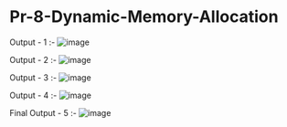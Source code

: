 # Pr-8-Dynamic-Memory-Allocation

Output - 1 :- 
![image](https://github.com/user-attachments/assets/e214035a-a96b-4110-8870-34d168d03d85)


Output - 2 :- 
![image](https://github.com/user-attachments/assets/01febe73-2435-4574-ad09-e54a2f350f2d)


Output - 3 :- 
![image](https://github.com/user-attachments/assets/a88e4683-6053-48d1-b354-3d4559e20376)

Output - 4 :- 
![image](https://github.com/user-attachments/assets/3c63887c-efc2-4027-88d8-eaf97e10ae58)

Final Output - 5 :- 
![image](https://github.com/user-attachments/assets/0c0fda4c-a2f6-4954-8b48-83c27541f1cb)
